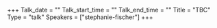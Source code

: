 +++
Talk_date = ""
Talk_start_time = ""
Talk_end_time = ""
Title = "TBC"
Type = "talk"
Speakers = ["stephanie-fischer"]
+++